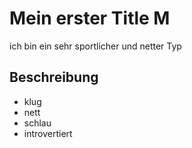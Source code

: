 # Mein erster Title M
ich bin ein sehr sportlicher und netter Typ

## Beschreibung
* klug
* nett
* schlau
* introvertiert
